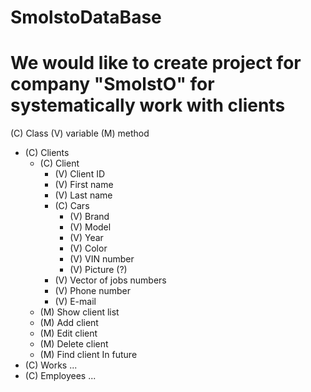 SmolstoDataBase
===============
We would like to create project for company "SmolstO" for systematically work with clients
===============
(C) Class
(V) variable
(M) method

* (C) Clients
  * (C) Client
    * (V) Client ID
    * (V) First name
    * (V) Last name
    * (C) Cars
      * (V) Brand
      * (V) Model
      * (V) Year
      * (V) Color
      * (V) VIN number
      * (V) Picture (?)
    * (V) Vector of jobs numbers
    * (V) Phone number
    * (V) E-mail
  * (M) Show client list
  * (M) Add client
  * (M) Edit client
  * (M) Delete client
  * (M) Find client
In future
* (C) Works
  ...
* (C) Employees
  ...
